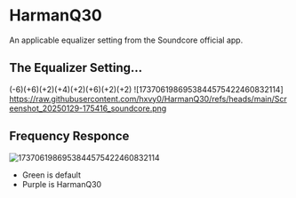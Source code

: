 # HarmanQ30
An applicable equalizer setting from the Soundcore official app.

## The Equalizer Setting...
(-6)(+6)(+2)(+4)(+2)(+6)(+2)(+2)
![1737061986953844575422460832114]
https://raw.githubusercontent.com/hxvy0/HarmanQ30/refs/heads/main/Screenshot_20250129-175416_soundcore.png


## Frequency Responce
![1737061986953844575422460832114](https://github.com/user-attachments/assets/a1865227-8dff-45bf-8b36-d9d874073686)
- Green is default
- Purple is HarmanQ30
